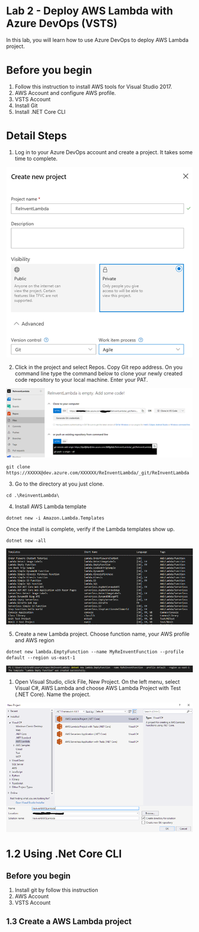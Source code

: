 # Lab 2 - Deploy AWS Lambda with Azure DevOps (VSTS)

In this lab, you will learn how to use Azure DevOps to deploy AWS Lambda project.  



# Before you begin
1. Follow this instruction to install AWS tools for Visual Studio 2017.
2. AWS Account and configure AWS profile.
3. VSTS Account
4. Install Git
5. Install .NET Core CLI 


# Detail Steps
1. Log in to your Azure DevOps account and create a project. It takes some time to complete.

![alt text](../images/vsts1.png "VSTS Project")

2. Click in the project and select Repos. Copy Git repo address.  On you command line type the command below to clone your newly created code repository to your local machine. Enter your PAT.

![alt text](../images/vsts2.png "Git Repo")

```
git clone https://XXXXX@dev.azure.com/XXXXXX/ReInventLambda/_git/ReInventLambda
```

3. Go to the directory at you just clone.

```
cd .\ReinventLambda\
```

4. Install AWS Lambda template 

```
dotnet new -i Amazon.Lambda.Templates
```

Once the install is complete, verify if the Lambda templates show up.

```
dotnet new -all
```

![alt text](../images/vsts3.png "Dotnet new")

5. Create a new Lambda project. Choose function name, your AWS profile and AWS region

```
dotnet new lambda.EmptyFunction --name MyReInventFunction --profile default --region us-east-1
```

![img](../images/vsts4.png)

1. Open Visual Studio, click File, New Project.  On the left menu, select Visual C#, AWS Lambda and choose AWS Lambda Project with Test (.NET Core). Name the project.

![img](../images/VS1.png)


# 1.2 Using .Net Core CLI 

## Before you begin
1. Install git by follow this instruction
2. AWS Account
3. VSTS Account

## 1.3 Create a AWS Lambda project




